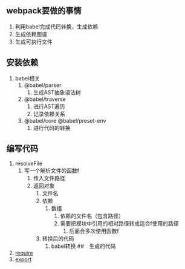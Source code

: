 ## webpack要做的事情
1. 利用babel完成代码转换，生成依赖
2. 生成依赖图谱
3. 生成可执行文件
## 安装依赖
1. babel相关
   1. @babel/parser
      1. 生成AST抽象语法树
   2. @babel/traverse
      1. 进行AST遍历
      2. 记录依赖关系
   3. @babel/core @babel/preset-env
      1. 进行代码的转换
## 编写代码
1. resolveFile
   1. 写一个解析文件的函数f
      1. 传入文件路径
      2. 返回对象
         1. 文件名
         2. 依赖
            1. 数组
               1. 依赖的文件名（包含路径）
               2. 需要把模块中引用的相对路径转成适合f使用的路径
                  1. 后面会多次使用函数f
         3. 转换后的代码
            1. babel转换
##　生成的代码
1. [require](./dist2.js)
2. [export](./dist3.js)
